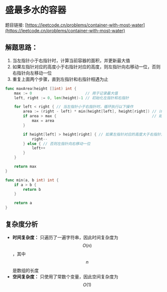# 盛最多水的容器

题目链接: [https://leetcode.cn/problems/container-with-most-water](https://leetcode.cn/problems/container-with-most-water)

## 解题思路：

1. 当左指针小于右指针时，计算当前容器的面积，并更新最大值
2. 如果左指针对应的高度小于右指针对应的高度，则左指针向右移动一位，否则右指针向左移动一位
3. 重复上面两个步骤，直到左指针和右指针相遇为止

```go
func maxArea(height []int) int {
	max := 0                        // 用于记录最大值
	left, right := 0, len(height)-1 // 初始化左指针和右指针

	for left < right { // 当左指针小于右指针时，循环执行以下操作
		area := (right - left) * min(height[left], height[right]) // 计算当前容器的面积
		if area > max {                                           // 如果当前面积大于最大值，则更新最大值
			max = area
		}

		if height[left] > height[right] { // 如果左指针对应的高度大于右指针对应的高度，则右指针向左移动一位
			right--
		} else { // 否则左指针向右移动一位
			left++
		}
	}

	return max
}

func min(a, b int) int {
	if a > b {
		return b
	}

	return a
}
```

## 复杂度分析

- **时间复杂度：** 只遍历了一遍字符串，因此时间复杂度为 $$O(n)$$，其中 $$n$$ 是数组的长度
- **空间复杂度：** 只使用了常数个变量，因此空间复杂度为 $$O(1)$$

